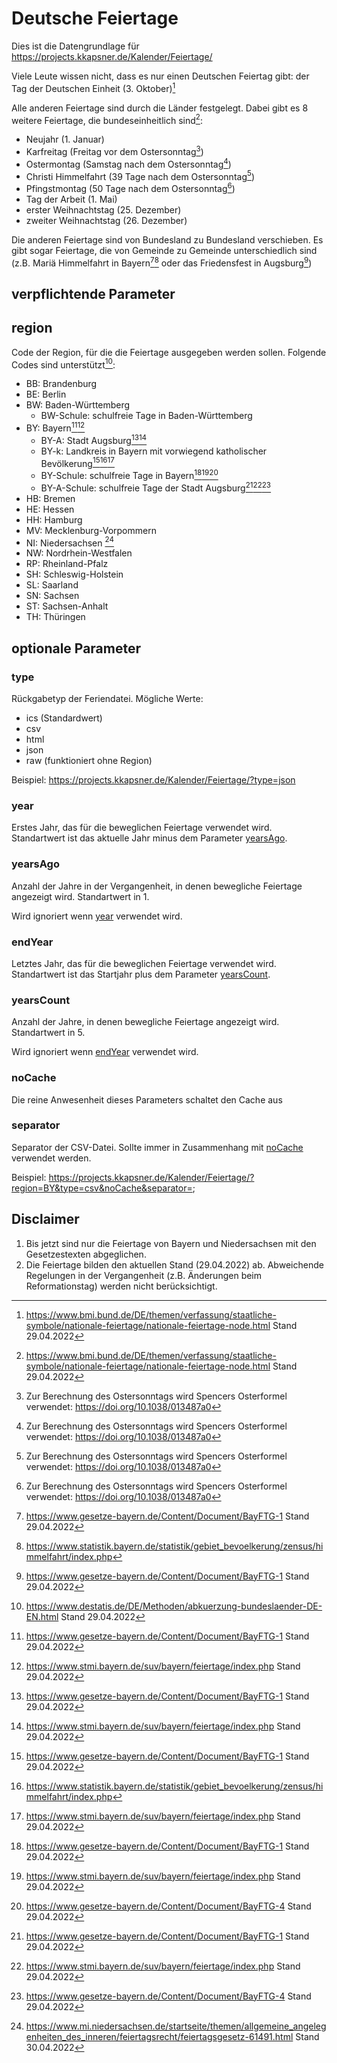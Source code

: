 # Deutsche Feiertage

Dies ist die Datengrundlage für https://projects.kkapsner.de/Kalender/Feiertage/

Viele Leute wissen nicht, dass es nur einen Deutschen Feiertag gibt: der Tag der Deutschen Einheit (3. Oktober)[^1]

[^1]: https://www.bmi.bund.de/DE/themen/verfassung/staatliche-symbole/nationale-feiertage/nationale-feiertage-node.html Stand 29.04.2022

Alle anderen Feiertage sind durch die Länder festgelegt. Dabei gibt es 8 weitere Feiertage, die bundeseinheitlich sind[^1]:
* Neujahr (1. Januar)
* Karfreitag (Freitag vor dem Ostersonntag[^2])
* Ostermontag (Samstag nach dem Ostersonntag[^2])
* Christi Himmelfahrt (39 Tage nach dem Ostersonntag[^2])
* Pfingstmontag (50 Tage nach dem Ostersonntag[^2])
* Tag der Arbeit (1. Mai)
* erster Weihnachtstag (25. Dezember)
* zweiter Weihnachtstag (26. Dezember)

[^2]: Zur Berechnung des Ostersonntags wird Spencers Osterformel verwendet: https://doi.org/10.1038/013487a0

Die anderen Feiertage sind von Bundesland zu Bundesland verschieben. Es gibt sogar Feiertage, die von Gemeinde zu Gemeinde unterschiedlich sind (z.B. Mariä Himmelfahrt in Bayern[^3][^4] oder das Friedensfest in Augsburg[^3])

[^3]: https://www.gesetze-bayern.de/Content/Document/BayFTG-1 Stand 29.04.2022
[^4]: https://www.statistik.bayern.de/statistik/gebiet_bevoelkerung/zensus/himmelfahrt/index.php

## verpflichtende Parameter

## region

Code der Region, für die die Feiertage ausgegeben werden sollen. Folgende Codes sind unterstützt[^5]:

[^5]: https://www.destatis.de/DE/Methoden/abkuerzung-bundeslaender-DE-EN.html Stand 29.04.2022

* BB: Brandenburg
* BE: Berlin
* BW: Baden-Württemberg
  * BW-Schule: schulfreie Tage in Baden-Württemberg
* BY: Bayern[^3][^6]
  * BY-A: Stadt Augsburg[^3][^6]
  * BY-k: Landkreis in Bayern mit vorwiegend katholischer Bevölkerung[^3][^4][^6]
  * BY-Schule: schulfreie Tage in Bayern[^3][^6][^7]
  * BY-A-Schule: schulfreie Tage der Stadt Augsburg[^3][^6][^7]
* HB: Bremen
* HE: Hessen
* HH: Hamburg
* MV: Mecklenburg-Vorpommern
* NI: Niedersachsen [^8]
* NW: Nordrhein-Westfalen
* RP: Rheinland-Pfalz
* SH: Schleswig-Holstein
* SL: Saarland
* SN: Sachsen
* ST: Sachsen-Anhalt
* TH: Thüringen


[^6]: https://www.stmi.bayern.de/suv/bayern/feiertage/index.php Stand 29.04.2022

[^7]: https://www.gesetze-bayern.de/Content/Document/BayFTG-4 Stand 29.04.2022

[^8]: https://www.mi.niedersachsen.de/startseite/themen/allgemeine_angelegenheiten_des_inneren/feiertagsrecht/feiertagsgesetz-61491.html Stand 30.04.2022

## optionale Parameter

### type

Rückgabetyp der Feriendatei. Mögliche Werte:

* ics (Standardwert)
* csv
* html
* json
* raw (funktioniert ohne Region)

Beispiel: https://projects.kkapsner.de/Kalender/Feiertage/?type=json

### year

Erstes Jahr, das für die beweglichen Feiertage verwendet wird. Standartwert ist das aktuelle Jahr minus dem Parameter [yearsAgo](#yearsAgo).

### yearsAgo

Anzahl der Jahre in der Vergangenheit, in denen bewegliche Feiertage angezeigt wird. Standartwert in 1.

Wird ignoriert wenn [year](#year) verwendet wird.

### endYear

Letztes Jahr, das für die beweglichen Feiertage verwendet wird. Standartwert ist das Startjahr plus dem Parameter [yearsCount](#yearsCount).

### yearsCount

Anzahl der Jahre, in denen bewegliche Feiertage angezeigt wird. Standartwert in 5.

Wird ignoriert wenn [endYear](#endYear) verwendet wird.

### noCache

Die reine Anwesenheit dieses Parameters schaltet den Cache aus

### separator

Separator der CSV-Datei. Sollte immer in Zusammenhang mit [noCache](#noCache) verwendet werden.

Beispiel: https://projects.kkapsner.de/Kalender/Feiertage/?region=BY&type=csv&noCache&separator=;

## Disclaimer

1. Bis jetzt sind nur die Feiertage von Bayern und Niedersachsen mit den Gesetzestexten abgeglichen.
2. Die Feiertage bilden den aktuellen Stand (29.04.2022) ab. Abweichende Regelungen in der Vergangenheit (z.B. Änderungen beim Reformationstag) werden nicht berücksichtigt.